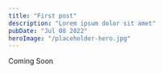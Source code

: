 ```yaml
---
title: "First post"
description: "Lorem ipsum dolor sit amet"
pubDate: "Jul 08 2022"
heroImage: "/placeholder-hero.jpg"
---
```


Coming Soon

